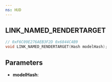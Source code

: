 ```yaml
---
ns: HUD
---
```

## LINK_NAMED_RENDERTARGET

```c
// 0xF6C09E276AEB3F2D 0x6844C4B9
void LINK_NAMED_RENDERTARGET(Hash modelHash);
```


## Parameters
* **modelHash**:

